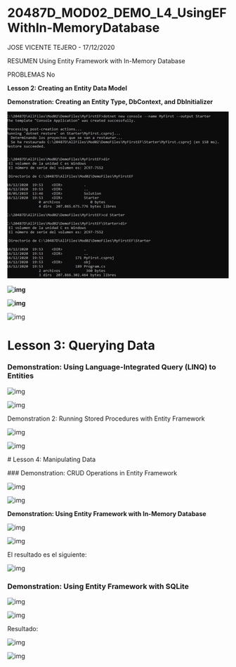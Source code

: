 # 20487D_MOD02_DEMO_L4_UsingEFWithIn-MemoryDatabase

JOSE VICENTE TEJERO - 17/12/2020

RESUMEN
Using Entity Framework with In-Memory Database

PROBLEMAS
No

**Lesson 2: Creating an Entity Data Model**

**Demonstration: Creating an Entity Type, DbContext, and DbInitializer**

 

**![img](image-20201119120929244.png)**

 

**![img](C:\20487D\AllFiles\Mod02\DemoFiles\clip_image004.png)**

**![img](C:\20487D\AllFiles\Mod02\DemoFiles\clip_image006.png)**

![img](C:\20487D\AllFiles\Mod02\DemoFiles\clip_image008.png)

 

 

# Lesson 3: Querying Data

### Demonstration: Using Language-Integrated Query (LINQ) to Entities

 

![img](C:\20487D\AllFiles\Mod02\DemoFiles\clip_image010.png)

 

![img](C:\20487D\AllFiles\Mod02\DemoFiles\clip_image012.png)

 

Demonstration 2: Running Stored Procedures with Entity Framework

![img](C:\20487D\AllFiles\Mod02\DemoFiles\clip_image014.png)

![img](C:\20487D\AllFiles\Mod02\DemoFiles\clip_image016.png)

 

 

 

\# Lesson 4: Manipulating Data

\### Demonstration: CRUD Operations in Entity Framework

 

![img](C:\20487D\AllFiles\Mod02\DemoFiles\clip_image018.png)

 

![img](C:\20487D\AllFiles\Mod02\DemoFiles\clip_image020.png)

 

**Demonstration: Using Entity Framework with In-Memory Database**

 

![img](C:\20487D\AllFiles\Mod02\DemoFiles\clip_image022.png)

 

 

![img](C:\20487D\AllFiles\Mod02\DemoFiles\clip_image024.png)

 

El resultado es el siguiente:

![img](C:\20487D\AllFiles\Mod02\DemoFiles\clip_image026.png)

 

 

### Demonstration: Using Entity Framework with SQLite

![img](C:\20487D\AllFiles\Mod02\DemoFiles\clip_image028.png)

![img](C:\20487D\AllFiles\Mod02\DemoFiles\clip_image030.png)

 

Resultado:

 

![img](C:\20487D\AllFiles\Mod02\DemoFiles\clip_image032.png)

 

![img](C:\20487D\AllFiles\Mod02\DemoFiles\clip_image034.png)

 

 

 
